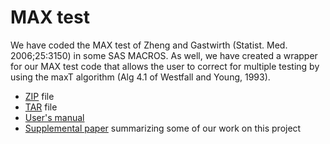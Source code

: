 
# MAX test

We have coded the MAX test of Zheng and Gastwirth (Statist. Med. 2006;25:3150)
in some SAS MACROS. As well, we have created a wrapper for our MAX test code
that allows the user to correct for multiple testing by using the maxT
algorithm (Alg 4.1 of Westfall and Young, 1993).

* [ZIP](http://statgen.org/wp-content/uploads/Softwares/MAX/MAX-macros.zip) file
* [TAR](http://statgen.org/wp-content/uploads/Softwares/MAX/MAX-macros.tar) file
* [User's manual](http://statgen.org/wp-content/uploads/Softwares/MAX/dana_manual_SAS-MACROs.pdf)
* [Supplemental paper](http://statgen.org/wp-content/uploads/Softwares/MAX/dana_supplement_SAS-MACROs.pdf) summarizing some of our work on this project
